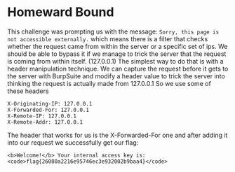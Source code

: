 # Homeward Bound 

This challenge was prompting us with the message: `Sorry, this page is not accessible externally.` which means there is a filter that checks whether the request came from within the server or a specific set of ips.
We should be able to bypass it if we manage to trick the server that the request is coming from within itself. (127.0.0.1)
The simplest way to do that is with a header manipulation technique. We can capture the request before it gets to the server with BurpSuite and modify a header value to trick the server into thinking the request is actually made from 127.0.0.1
So we use some of these headers 

```
X-Originating-IP: 127.0.0.1 
X-Forwarded-For: 127.0.0.1 
X-Remote-IP: 127.0.0.1 
X-Remote-Addr: 127.0.0.1
```

The header that works for us is the X-Forwarded-For one and after adding it into our request we successfully get our flag:
```
<b>Welcome!</b> Your internal access key is: <code>flag{26080a2216e95746ec3e932002b9baa4}</code>
```

